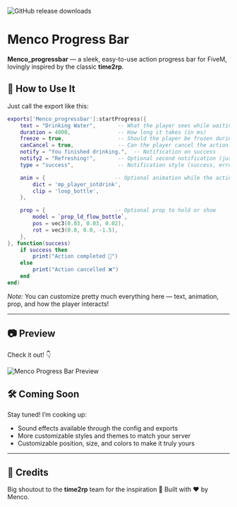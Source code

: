![GitHub release downloads]([https://img.shields.io/github/downloads/Menco-Scripts/Menco_progressbar/total)


# Menco Progress Bar

**Menco\_progressbar** — a sleek, easy-to-use action progress bar for FiveM, lovingly inspired by the classic **time2rp**.

## 🚀 How to Use It

Just call the export like this:

```lua
exports['Menco_progressbar']:startProgress({
    text = "Drinking Water",       -- What the player sees while waiting
    duration = 4000,               -- How long it takes (in ms)
    freeze = true,                 -- Should the player be frozen during this?
    canCancel = true,              -- Can the player cancel the action?
    notify = "You finished drinking.",  -- Notification on success
    notify2 = "Refreshing!",       -- Optional second notification (just for fun)
    type = "success",              -- Notification style (success, error, info)

    anim = {                      -- Optional animation while the action runs
        dict = 'mp_player_intdrink',
        clip = 'loop_bottle',
    },

    prop = {                      -- Optional prop to hold or show
        model = `prop_ld_flow_bottle`,
        pos = vec3(0.03, 0.03, 0.02),
        rot = vec3(0.0, 0.0, -1.5),
    },
}, function(success)
    if success then
        print("Action completed 🎉")
    else
        print("Action cancelled ❌")
    end
end)
```

*Note:* You can customize pretty much everything here — text, animation, prop, and how the player interacts!

---

## 📷 Preview

Check it out! 👇

![Menco Progress Bar Preview](https://github.com/user-attachments/assets/bd0be654-5201-4b66-aa3d-db4e6b4d9545)

## 🛠️ Coming Soon

Stay tuned! I’m cooking up:

* Sound effects available through the config and exports
* More customizable styles and themes to match your server
* Customizable position, size, and colors to make it truly yours

---

## 🙌 Credits

Big shoutout to the **time2rp** team for the inspiration 🤘
Built with ❤️ by Menco.
